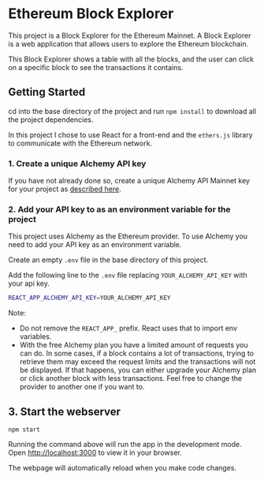 # Ethereum Block Explorer

This project is a Block Explorer for the Ethereum Mainnet. A Block Explorer is a web application that allows users to explore the Ethereum blockchain.

This Block Explorer shows a table with all the blocks, and the user can click on a specific block to see the transactions it contains.

## Getting Started

cd into the base directory of the project and run `npm install` to download all the project dependencies.

In this project I chose to use React for a front-end and the `ethers.js`  library to communicate with the Ethereum network. 

### 1. Create a unique Alchemy API key

If you have not already done so, create a unique Alchemy API Mainnet key
for your project as [described here](https://docs.alchemy.com/reference/api-overview?a=eth-bootcamp).

### 2. Add your API key to as an environment variable for the project

This project uses Alchemy as the Ethereum provider. To use Alchemy you need to add your API key as an environment variable.

Create an empty `.env` file in the base directory of this project.

Add the following line to the `.env` file replacing `YOUR_ALCHEMY_API_KEY` with your api key.

```sh
REACT_APP_ALCHEMY_API_KEY=YOUR_ALCHEMY_API_KEY
```

Note:
  - Do not remove the `REACT_APP_` prefix. React uses that to import env variables.
  - With the free Alchemy plan you have a limited amount of requests you can do. In some cases, if a block contains a lot of transactions, trying to retrieve them may exceed the request limits and the transactions will not be displayed. If that happens, you can either upgrade your Alchemy plan or click another block with less transactions. Feel free to change the provider to another one if you want to.

## 3. Start the webserver

`npm start`

Running the command above will run the app in the development mode. Open [http://localhost:3000](http://localhost:3000) to view it in your browser.

The webpage will automatically reload when you make code changes.

